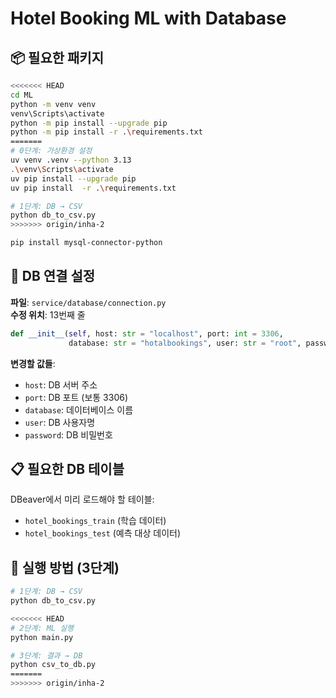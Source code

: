 # Hotel Booking ML with Database

## 📦 필요한 패키지

```bash
<<<<<<< HEAD
cd ML
python -m venv venv
venv\Scripts\activate
python -m pip install --upgrade pip
python -m pip install -r .\requirements.txt
=======
# 0단계: 가상환경 설정
uv venv .venv --python 3.13
.\venv\Scripts\activate
uv pip install --upgrade pip
uv pip install  -r .\requirements.txt

# 1단계: DB → CSV
python db_to_csv.py
>>>>>>> origin/inha-2

pip install mysql-connector-python
```
## 🔧 DB 연결 설정

**파일**: `service/database/connection.py`  
**수정 위치**: 13번째 줄

```python
def __init__(self, host: str = "localhost", port: int = 3306, 
             database: str = "hotalbookings", user: str = "root", password: str = "root1234"):
```

**변경할 값들**:
- `host`: DB 서버 주소
- `port`: DB 포트 (보통 3306)
- `database`: 데이터베이스 이름
- `user`: DB 사용자명
- `password`: DB 비밀번호

## 📋 필요한 DB 테이블

DBeaver에서 미리 로드해야 할 테이블:
- `hotel_bookings_train` (학습 데이터)
- `hotel_bookings_test` (예측 대상 데이터)

## 🚀 실행 방법 (3단계)

```bash
# 1단계: DB → CSV
python db_to_csv.py

<<<<<<< HEAD
# 2단계: ML 실행
python main.py

# 3단계: 결과 → DB
python csv_to_db.py
=======
>>>>>>> origin/inha-2
```

